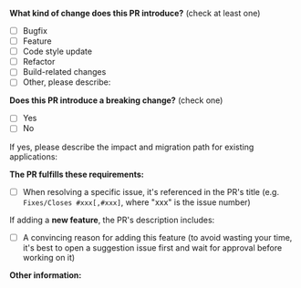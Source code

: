 <!--
Please make sure to read the Pull Request Guidelines:
https://github.com/Armour/go-node-builtins/blob/master/.github/CONTRIBUTING.md#submitting-a-pull-request
-->

<!-- PULL REQUEST TEMPLATE -->
<!-- (Update "[ ]" to "[x]" to check a box) -->

**What kind of change does this PR introduce?** (check at least one)

- [ ] Bugfix
- [ ] Feature
- [ ] Code style update
- [ ] Refactor
- [ ] Build-related changes
- [ ] Other, please describe:

**Does this PR introduce a breaking change?** (check one)

- [ ] Yes
- [ ] No

If yes, please describe the impact and migration path for existing applications:

**The PR fulfills these requirements:**

- [ ] When resolving a specific issue, it's referenced in the PR's title (e.g. `Fixes/Closes #xxx[,#xxx]`, where "xxx" is the issue number)

If adding a **new feature**, the PR's description includes:

- [ ] A convincing reason for adding this feature (to avoid wasting your time, it's best to open a suggestion issue first and wait for approval before working on it)

**Other information:**
